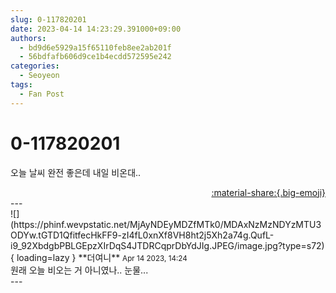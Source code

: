 ```yaml
---
slug: 0-117820201
date: 2023-04-14 14:23:29.391000+09:00
authors:
  - bd9d6e5929a15f65110feb8ee2ab201f
  - 56bdfafb606d9ce1b4ecdd572595e242
categories:
  - Seoyeon
tags:
  - Fan Post
---
```


# 0-117820201

<div class="post-container" markdown="1">
<div class="content-container md-sidebar__scrollwrap" markdown="1">

오늘 날씨 완전 좋은데 내일 비온대..

</div>
</div>

<div style="text-align: right;" markdown="1">
<a href="https://weverse.io/fromis9/fanpost/0-117820201" style="text-align: right;">:material-share:{.big-emoji}</a>
</div>
---

<div class="comments-container md-sidebar__scrollwrap" markdown="1">
<div class="comment" markdown="1">
<div class='id-container' markdown="1">
![](https://phinf.wevpstatic.net/MjAyNDEyMDZfMTk0/MDAxNzMzNDYzMTU3ODYw.tGTD1QfitfecHkFF9-zI4fL0xnXf8VH8ht2j5Xh2a74g.QufL-i9_92XbdgbPBLGEpzXIrDqS4JTDRCqprDbYdJIg.JPEG/image.jpg?type=s72){ loading=lazy }
**<span class="artist">더여니</span>** <small>Apr 14 2023, 14:24</small><br>
</div>
<div class='comment-body' markdown="1">
원래 오늘 비오는 거 아니였나.. 눈물...
</div>
</div>
</div>
---
